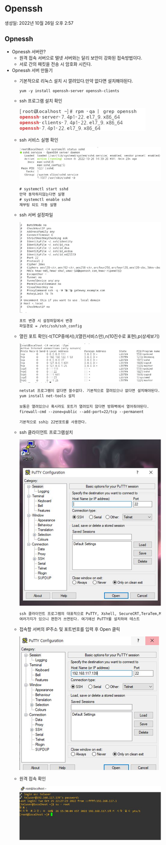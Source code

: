 # Openssh

생성일: 2022년 10월 26일 오후 2:57

## Opnessh

- Opnessh 서버란?
    - 원격 접속 서버으로 텔넷 서버와는 달리 보안이 강화된 접속방법이다.
    - 서로 간의 패킷을 전송 시 암호화 시킨다.
- Opnessh 서버 만들기
    - 기본적으로 리눅스 설치 시 깔려있다.만약 없다면 설치해야된다.
        
        ```
        yum -y install openssh-server openssh-clients
        ```
        
    - ssh 프로그램 설치 확인
        
        ![ssh 설치확인.JPG](Openssh%206bc159a684404c4394692df2171d24d7/ssh_%25EC%2584%25A4%25EC%25B9%2598%25ED%2599%2595%25EC%259D%25B8.jpg)
        
    - ssh 서비스 실행 확인
        
        ![ssh 서비스 실행확인.JPG](Openssh%206bc159a684404c4394692df2171d24d7/ssh_%25EC%2584%259C%25EB%25B9%2584%25EC%258A%25A4_%25EC%258B%25A4%25ED%2596%2589%25ED%2599%2595%25EC%259D%25B8.jpg)
        
        ```html
        # systemctl start sshd
        만약 동작하지않는다면 실행
        # systemctl enable sshd
        재부팅 되도 자동 실행
        ```
        
    - ssh 서버 설정파일
        
        ![1.JPG](Openssh%206bc159a684404c4394692df2171d24d7/1.jpg)
        
        ```html
        포트 변경 시 설정파일에서 변경
        파일경로 = /etc/ssh/ssh_config 
        ```
        
    - 열린 포트 확인(-t(TCP중에서),l(열린서비스만),n(10진수로 표현),p(상세보기)
        
        ![열린 포트 확인.JPG](Openssh%206bc159a684404c4394692df2171d24d7/%25EC%2597%25B4%25EB%25A6%25B0_%25ED%258F%25AC%25ED%258A%25B8_%25ED%2599%2595%25EC%259D%25B8.jpg)
        
        ```html
        netstat 프로그램이 없다면 쓸수없다. 기본적으로 깔려있으나 없다면 설치해야된다.
        yum install net-tools 설치
        
        보통은 열려있으나 혹시라도 포트가 열려있지 않다면 방화벽에서 열어줘야된다.
        firewall-cmd --zone=public --add-port=22/tcp --permanent
        
        기본적으로 ssh는 22번포트를 사용한다.
        ```
        
    - ssh 클라이언트 프로그램설치
        
        ![putty 프로그램 설치.JPG](Openssh%206bc159a684404c4394692df2171d24d7/putty_%25ED%2594%2584%25EB%25A1%259C%25EA%25B7%25B8%25EB%259E%25A8_%25EC%2584%25A4%25EC%25B9%2598.jpg)
        
        ```html
        ssh 클라이언트 프로그램의 대표적으로 PuTTY, Xshell, SecureCRT,TeraTem,MobaXterm등..
        여러가지가 있으니 편한거 쓰면된다. 여기에선 PuTTY를 설치하여 테스트
        ```
        
    - 접속할 서버의 IP주소 및 포트번호를 입력 후 Open 클릭
        
        ![1.JPG](Openssh%206bc159a684404c4394692df2171d24d7/1%201.jpg)
        
    - 원격 접속 확인
        
        ![1.JPG](Openssh%206bc159a684404c4394692df2171d24d7/1%202.jpg)